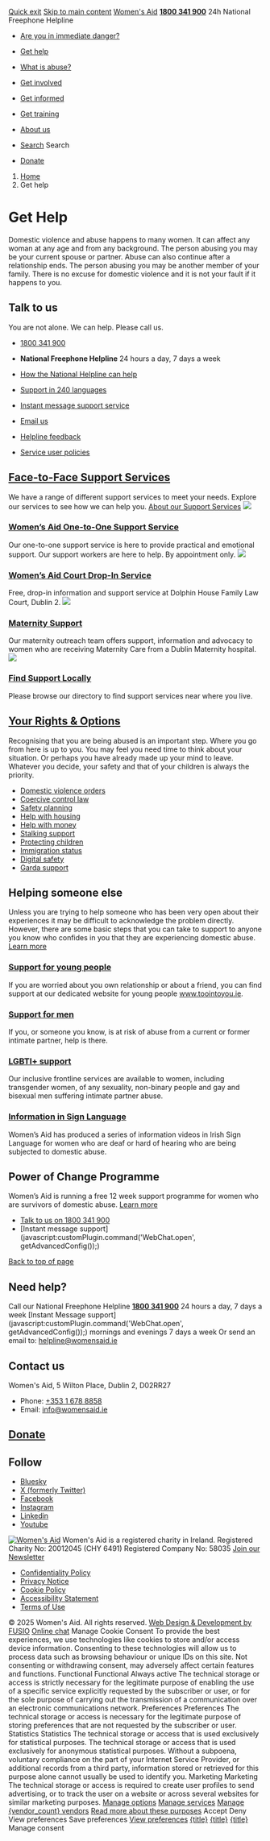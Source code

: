 [Quick exit](https://www.womensaid.ie/get-help/#exit)
[Skip to main content](https://www.womensaid.ie/get-help/#pagecontent "Skip to main content")
[Women's Aid](https://www.womensaid.ie/)
**[1800 341 900](tel:1800341900)** 24h National Freephone Helpline
  * [Are you in immediate danger?](https://www.womensaid.ie/are-you-in-immediate-danger/)
  * [Get help](https://www.womensaid.ie/get-help/)
  * [What is abuse?](https://www.womensaid.ie/what-is-abuse/)
  * [Get involved](https://www.womensaid.ie/get-involved/)
  * [Get informed](https://www.womensaid.ie/get-informed/)
  * [Get training](https://www.womensaid.ie/get-training/)
  * [About us](https://www.womensaid.ie/about-us/)


  * [Search](https://www.womensaid.ie/get-help/)
Search
  * [Donate](https://www.womensaid.ie/get-involved/donate/)


  1. [Home](https://www.womensaid.ie/)
  2. Get help


# Get Help
Domestic violence and abuse happens to many women. It can affect any woman at any age and from any background. The person abusing you may be your current spouse or partner. Abuse can also continue after a relationship ends. The person abusing you may be another member of your family.
There is no excuse for domestic violence and it is not your fault if it happens to you.
## Talk to us
You are not alone. We can help. Please call us.
  * [1800 341 900](tel:1800341900)
  * **National Freephone Helpline** 24 hours a day, 7 days a week


  * [How the National Helpline can help](https://www.womensaid.ie/get-help/talk-to-us/)
  * [Support in 240 languages](https://www.womensaid.ie/get-help/talk-to-us/other-languages/)
  * [Instant message support service](https://www.womensaid.ie/get-help/talk-to-us/instant-message-support-service/)
  * [Email us](https://www.womensaid.ie/get-help/talk-to-us/email/)
  * [Helpline feedback](https://www.womensaid.ie/get-help/talk-to-us/helpline-feedback/)
  * [Service user policies](https://www.womensaid.ie/get-help/talk-to-us/service-user-policies/)


##  [Face-to-Face Support Services](https://www.womensaid.ie/get-help/support-services/)
We have a range of different support services to meet your needs. Explore our services to see how we can help you.
[About our Support Services](https://www.womensaid.ie/get-help/support-services/)
![](https://www.womensaid.ie/app/uploads/2023/07/Image-1.jpg)
### [Women’s Aid One-to-One Support Service](https://www.womensaid.ie/get-help/support-services/one-to-one/)
Our one-to-one support service is here to provide practical and emotional support. Our support workers are here to help. By appointment only.
![](https://www.womensaid.ie/app/uploads/2023/07/Image-2-scaled.jpg)
### [Women’s Aid Court Drop-In Service](https://www.womensaid.ie/get-help/support-services/court-support/)
Free, drop-in information and support service at Dolphin House Family Law Court, Dublin 2.
![](https://www.womensaid.ie/app/uploads/2023/06/2-2-3-maternity-outreach-800x600-1.jpg)
### [Maternity Support](https://www.womensaid.ie/get-help/support-services/maternity-outreach/)
Our maternity outreach team offers support, information and advocacy to women who are receiving Maternity Care from a Dublin Maternity hospital.
![](https://www.womensaid.ie/app/uploads/2023/06/2-2-4-find-support-locally-800x600-1.jpg)
### [Find Support Locally](https://www.womensaid.ie/get-help/support-services/find-support-locally/)
Please browse our directory to find support services near where you live.
## [Your Rights & Options](https://www.womensaid.ie/get-help/your-rights-options/)
Recognising that you are being abused is an important step. Where you go from here is up to you. You may feel you need time to think about your situation. Or perhaps you have already made up your mind to leave. Whatever you decide, your safety and that of your children is always the priority.
  * [Domestic violence orders](https://www.womensaid.ie/get-help/your-rights-options/domestic-violence-orders/)
  * [Coercive control law](https://www.womensaid.ie/get-help/your-rights-options/coercive-control-law/)
  * [Safety planning](https://www.womensaid.ie/get-help/your-rights-options/safety-planning/)
  * [Help with housing](https://www.womensaid.ie/get-help/your-rights-options/help-with-housing/)
  * [Help with money](https://www.womensaid.ie/get-help/your-rights-options/help-with-money/)
  * [Stalking support](https://www.womensaid.ie/get-help/your-rights-options/stalking-support/)
  * [Protecting children](https://www.womensaid.ie/get-help/your-rights-options/protecting-children/)
  * [Immigration status](https://www.womensaid.ie/get-help/your-rights-options/immigration-status/)
  * [Digital safety](https://www.womensaid.ie/get-help/your-rights-options/digital-safety/)
  * [Garda support](https://www.womensaid.ie/get-help/your-rights-options/garda-support/)


##  Helping someone else 
Unless you are trying to help someone who has been very open about their experiences it may be difficult to acknowledge the problem directly. However, there are some basic steps that you can take to support to anyone you know who confides in you that they are experiencing domestic abuse.
[Learn more](https://www.womensaid.ie/get-help/helping-someone-else/)
### [Support for young people](http://www.toointoyou.ie)
If you are worried about you own relationship or about a friend, you can find support at our dedicated website for young people www.toointoyou.ie.
### [Support for men](https://www.womensaid.ie/get-help/support-for-men/)
If you, or someone you know, is at risk of abuse from a current or former intimate partner, help is there.
### [LGBTI+ support](https://www.womensaid.ie/get-help/lgbti-support/)
Our inclusive frontline services are available to women, including transgender women, of any sexuality, non-binary people and gay and bisexual men suffering intimate partner abuse.
### [Information in Sign Language](https://www.womensaid.ie/get-help/information-in-sign-language/)
Women’s Aid has produced a series of information videos in Irish Sign Language for women who are deaf or hard of hearing who are being subjected to domestic abuse.
##  Power of Change Programme 
Women’s Aid is running a free 12 week support programme for women who are survivors of domestic abuse.
[Learn more](https://www.womensaid.ie/get-help/power-to-change-programme/)
  * [Talk to us on 1800 341 900](https://www.womensaid.ie/get-help/talk-to-us/)
  * [Instant message support](javascript:customPlugin.command\('WebChat.open', getAdvancedConfig\(\)\);)


[Back to top of page](https://www.womensaid.ie/get-help/#top)
## Need help?
Call our National Freephone Helpline **[1800 341 900](tel:1800341900)** 24 hours a day, 7 days a week 
[Instant Message support](javascript:customPlugin.command\('WebChat.open', getAdvancedConfig\(\)\);) mornings and evenings 7 days a week
Or send an email to: helpline@womensaid.ie
## Contact us
Women's Aid, 5 Wilton Place, Dublin 2, D02RR27
  * Phone: [+353 1 678 8858](tel:+35316788858)
  * Email: info@womensaid.ie


## [Donate](https://www.womensaid.ie/get-involved/donate/)
## Follow
  * [Bluesky](https://bsky.app/profile/womensaidireland.bsky.social)
  * [X (formerly Twitter)](https://x.com/Womens_Aid)
  * [Facebook](https://www.facebook.com/womensaid.ie)
  * [Instagram](https://www.instagram.com/womens.aid)
  * [Linkedin](https://www.linkedin.com/company/women's-aid/)
  * [Youtube](https://www.youtube.com/@womensaidireland)


[![Women's Aid](https://www.womensaid.ie/app/themes/womensaidsage9/resources/assets/img/womens-aid-logo-white.svg)](https://www.womensaid.ie/get-help/)
Women's Aid is a registered charity in Ireland.
Registered Charity No: 20012045 (CHY 6491) Registered Company No: 58035
[Join our Newsletter](https://www.womensaid.ie/get-informed/news-events/newsletter/)
  * [Confidentiality Policy](https://www.womensaid.ie/about-us/compliance/confidentiality-policy/)
  * [Privacy Notice](https://www.womensaid.ie/about-us/compliance/privacy-notice/)
  * [Cookie Policy](https://www.womensaid.ie/about-us/compliance/cookie-policy/)
  * [Accessibility Statement](https://www.womensaid.ie/about-us/compliance/accessibility-statement/)
  * [Terms of Use](https://www.womensaid.ie/about-us/compliance/terms-of-use/)


© 2025 Women's Aid. All rights reserved. [Web Design & Development by FUSIO](https://www.fusio.net/?utm_source=WomensAid&utm_medium=Website&utm_campaign=ClientLinks)
[Online chat](https://www.womensaid.ie/get-help/#chat)
Manage Cookie Consent
To provide the best experiences, we use technologies like cookies to store and/or access device information. Consenting to these technologies will allow us to process data such as browsing behaviour or unique IDs on this site. Not consenting or withdrawing consent, may adversely affect certain features and functions.
Functional Functional Always active 
The technical storage or access is strictly necessary for the legitimate purpose of enabling the use of a specific service explicitly requested by the subscriber or user, or for the sole purpose of carrying out the transmission of a communication over an electronic communications network.
Preferences Preferences
The technical storage or access is necessary for the legitimate purpose of storing preferences that are not requested by the subscriber or user.
Statistics Statistics
The technical storage or access that is used exclusively for statistical purposes. The technical storage or access that is used exclusively for anonymous statistical purposes. Without a subpoena, voluntary compliance on the part of your Internet Service Provider, or additional records from a third party, information stored or retrieved for this purpose alone cannot usually be used to identify you.
Marketing Marketing
The technical storage or access is required to create user profiles to send advertising, or to track the user on a website or across several websites for similar marketing purposes.
[Manage options](https://www.womensaid.ie/get-help/) [Manage services](https://www.womensaid.ie/get-help/) [Manage {vendor_count} vendors](https://www.womensaid.ie/get-help/) [Read more about these purposes](https://cookiedatabase.org/tcf/purposes/)
Accept Deny View preferences Save preferences [View preferences](https://www.womensaid.ie/get-help/)
[{title}](https://www.womensaid.ie/get-help/) [{title}](https://www.womensaid.ie/get-help/) [{title}](https://www.womensaid.ie/get-help/)
Manage consent
